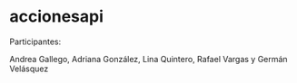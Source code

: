 # accionesapi

Participantes:

Andrea Gallego, Adriana González, Lina Quintero, Rafael Vargas y Germán Velásquez
